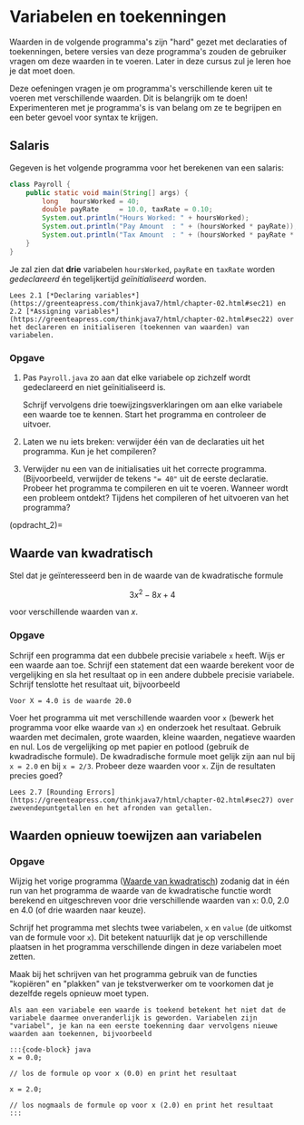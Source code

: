 # Variabelen en toekenningen

Waarden in de volgende programma's zijn "hard" gezet met declaraties of toekenningen, betere versies van deze programma's zouden de gebruiker vragen om deze waarden in te voeren. Later in deze cursus zul je leren hoe je dat moet doen.

Deze oefeningen vragen je om programma's verschillende keren uit te voeren met verschillende waarden. Dit is belangrijk om te doen! Experimenteren met je programma's is van belang om ze te begrijpen en een beter gevoel voor syntax te krijgen.

## Salaris

Gegeven is het volgende programma voor het berekenen van een salaris:

```java
class Payroll {
    public static void main(String[] args) {
        long   hoursWorked = 40;
        double payRate     = 10.0, taxRate = 0.10;
        System.out.println("Hours Worked: " + hoursWorked);
        System.out.println("Pay Amount  : " + (hoursWorked * payRate));
        System.out.println("Tax Amount  : " + (hoursWorked * payRate * taxRate));
    }
}
```

Je zal zien dat **drie** variabelen `hoursWorked`, `payRate` en `taxRate` worden *gedeclareerd* én tegelijkertijd *geïnitialiseerd* worden.

```{admonition} Boek
Lees 2.1 [*Declaring variables*](https://greenteapress.com/thinkjava7/html/chapter-02.html#sec21) en 2.2 [*Assigning variables*](https://greenteapress.com/thinkjava7/html/chapter-02.html#sec22) over het declareren en initialiseren (toekennen van waarden) van variabelen.
```

### Opgave

1.  Pas `Payroll.java` zo aan dat elke variabele op zichzelf wordt gedeclareerd en niet geïnitialiseerd is.

    Schrijf vervolgens drie toewijzingsverklaringen om aan elke variabele een waarde toe te kennen. Start het programma en controleer de uitvoer.

2.  Laten we nu iets breken: verwijder één van de declaraties uit het programma. Kun je het compileren?

3.  Verwijder nu een van de initialisaties uit het correcte programma. (Bijvoorbeeld, verwijder de tekens `"= 40"` uit de eerste declaratie. Probeer het programma te compileren en uit te voeren. Wanneer wordt een probleem ontdekt? Tijdens het compileren of het uitvoeren van het programma?

(opdracht_2)=
## Waarde van kwadratisch

Stel dat je geïnteresseerd ben in de waarde van de kwadratische formule

$$
3x^2 -8x + 4
$$

voor verschillende waarden van $x$.

### Opgave

Schrijf een programma dat een dubbele precisie variabele `x` heeft. Wijs er een waarde aan toe. Schrijf een statement dat een waarde berekent voor de vergelijking en sla het resultaat op in een andere dubbele precisie variabele. Schrijf tenslotte het resultaat uit, bijvoorbeeld

```console
Voor X = 4.0 is de waarde 20.0
```

Voer het programma uit met verschillende waarden voor `x` (bewerk het programma voor elke waarde van `x`) en onderzoek het resultaat. Gebruik waarden met decimalen, grote waarden, kleine waarden, negatieve waarden en nul. Los de vergelijking op met papier en potlood (gebruik de kwadradische formule). De kwadradische formule moet gelijk zijn aan nul bij `x = 2.0` en bij `x = 2/3`. Probeer deze waarden voor `x`. Zijn de resultaten precies goed?

```{Admonition} Boek
Lees 2.7 [Rounding Errors](https://greenteapress.com/thinkjava7/html/chapter-02.html#sec27) over zwevendepuntgetallen en het afronden van getallen.
```

## Waarden opnieuw toewijzen aan variabelen

### Opgave

Wijzig het vorige programma ([Waarde van kwadratisch](opdracht_2)) zodanig dat in één run van het programma de waarde van de kwadratische functie wordt berekend en uitgeschreven voor drie verschillende waarden van `x`: 0.0, 2.0 en 4.0 (of drie waarden naar keuze).

Schrijf het programma met slechts twee variabelen, `x` en `value` (de uitkomst van de formule voor `x`). Dit betekent natuurlijk dat je op verschillende plaatsen in het programma verschillende dingen in deze variabelen moet zetten.

Maak bij het schrijven van het programma gebruik van de functies "kopiëren" en "plakken" van je tekstverwerker om te voorkomen dat je dezelfde regels opnieuw moet typen.

```{hint}
Als aan een variabele een waarde is toekend betekent het niet dat de variabele daarmee onveranderlijk is geworden. Variabelen zijn "variabel", je kan na een eerste toekenning daar vervolgens nieuwe waarden aan toekennen, bijvoorbeeld

:::{code-block} java
x = 0.0;

// los de formule op voor x (0.0) en print het resultaat

x = 2.0;

// los nogmaals de formule op voor x (2.0) en print het resultaat
:::
```
